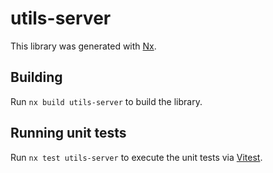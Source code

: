 # utils-server

This library was generated with [Nx](https://nx.dev).

## Building

Run `nx build utils-server` to build the library.

## Running unit tests

Run `nx test utils-server` to execute the unit tests via [Vitest](https://vitest.dev/).
